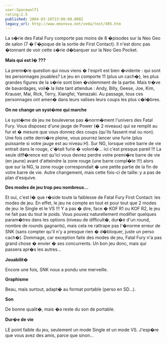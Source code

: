 ```yaml
---
user:Spacewolf1
rating:2.5
published: 2004-03-26T23:00:00.000Z
legacy_url: http://www.emunova.net/veda/test/495.htm
---
```

La s�rie des Fatal Fury comporte pas moins de 8 �pisodes sur la Neo Geo de salon (7 � l'�poque de la sortie de First Contact). Il n'est donc pas �tonnant de voir cette s�rie d�barquer sur la Neo Geo Pocket.  

  

**Mais qui est l� ???**  

La premi�re question qui nous viens � l'esprit est bien �vidente : qui sont les personnages jouables? Le jeu en comporte 11 (plus un cach�), les plus grandes figures de la s�rie sont bien �videmment de la partie. Mais tr�ve de bavardages, voil� la liste tant attendue : Andy, Billy, Geese, Joe, Kim, Krauser, Mai, Rick, Terry, Xiangfei, Yamazaki. Au passage, tous ces personnages ont amen� dans leurs valises leurs coups les plus c�l�bres.  

  

**On ne change un syst�me qui marche**  

Le syst�me de jeu ne bouleverse pas �norm�ment l'univers des Fatal Fury. Vous disposez d'une jauge de Power (� 2 niveaux) qui se remplit au fur et � mesure que vous donnez des coups (qu'ils fassent mal ou non). Une fois cette derni�re pleine, vous pourrez lancer une furie (plus puissante si votre jauge est au niveau H). Sur NG, lorsque votre barre de vie entrait dans le rouge, c'�tait furie � volont�... ici c'est presque pareil !!! La seule diff�rence est qu'ici vous devrez perdre votre premi�re barre de vie (en jaune) avant d'atteindre la zone rouge (une barre compl�te !!!) alors que sur la NG, la zone rouge correspondait � une petite partie de la fin de votre barre de vie. Autre changement, mais cette fois-ci de taille: y a pas de plan d'esquive.  

  

**Des modes de jeu trop peu nombreux...**  

Et oui, c'est l� que r�side toute la faiblesse de Fatal Fury First Contact: les modes de jeu. En effet, le jeu ne compte en tout et pour tout que 2 modes de jeu: le Single et le VS !!! Y a pas � dire, face � KOF R1 ou KOF R2, le jeu ne fait pas du tout le poids. Vous pouvez naturellement modifier quelques param�tres dans les options (niveau de difficult�, dur�e d'un round, nombre de rounds gagnants), mais cela ne rattrape pas l'�norme erreur de SNK (sans compter qu'il n'y a presque rien � d�bloquer, juste un perso cach�). Dommage, car exception faite des modes de jeu, Fatal Fury n'a pas grand chose � envier � ses concurrents. Un bon jeu donc, mais qui passera apr�s les autres...  

  

  

**Jouabilit�**  

Encore une fois, SNK nous a pondu une merveille.  

**Graphisme**  

Beau, mais surtout, adapt� au format portable (perso en SD...).  

**Son**  

De bonne qualit�, mais �a reste du son de portable.  

**Dur�e de vie**  

LE point faible du jeu, seulement un mode Single et un mode VS. J'esp�re que vous avez des amis, parce que sinon...